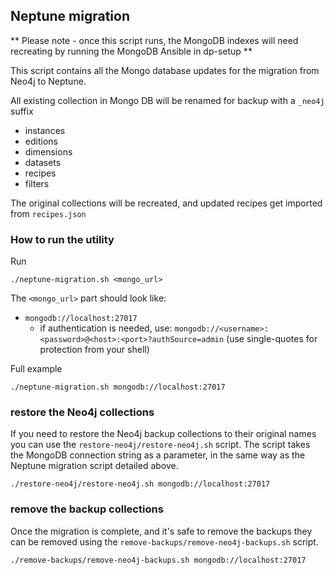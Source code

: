 ## Neptune migration

** Please note - once this script runs, the MongoDB indexes will need recreating by running the MongoDB Ansible in dp-setup **

This script contains all the Mongo database updates for the migration from Neo4j to Neptune. 

All existing collection in Mongo DB will be renamed for backup with a `_neo4j` suffix
 - instances
 - editions
 - dimensions
 - datasets
 - recipes
 - filters
 
The original collections will be recreated, and updated recipes get imported from `recipes.json`

### How to run the utility

Run
```
./neptune-migration.sh <mongo_url> 
```

The `<mongo_url>` part should look like:
- `mongodb://localhost:27017`
  - if authentication is needed, use:
    `mongodb://<username>:<password>@<host>:<port>?authSource=admin`
    (use single-quotes for protection from your shell)

Full example 

```
./neptune-migration.sh mongodb://localhost:27017
```

### restore the Neo4j collections

If you need to restore the Neo4j backup collections to their original names you can use the `restore-neo4j/restore-neo4j.sh` script. 
The script takes the MongoDB connection string as a parameter, in the same way as the Neptune migration script detailed above.

```
./restore-neo4j/restore-neo4j.sh mongodb://localhost:27017
```

### remove the backup collections

Once the migration is complete, and it's safe to remove the backups they can be removed using the `remove-backups/remove-neo4j-backups.sh` script.

```
./remove-backups/remove-neo4j-backups.sh mongodb://localhost:27017
```